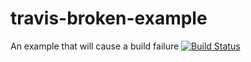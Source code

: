 # travis-broken-example

An example that will cause a build failure
[![Build Status](https://travis-ci.org/kimiyuki/travis-broken-example.svg?branch=master)](https://travis-ci.org/kimiyuki/travis-broken-example)
